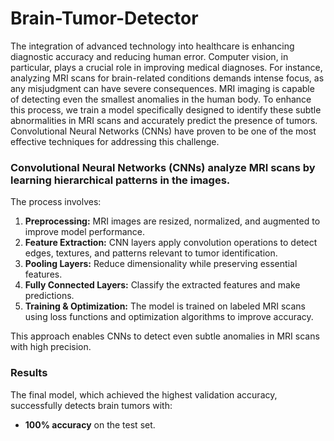 # Brain-Tumor-Detector
The integration of advanced technology into healthcare is enhancing diagnostic accuracy and reducing human error. Computer vision, in particular, plays a crucial role in improving medical diagnoses. For instance, analyzing MRI scans for brain-related conditions demands intense focus, as any misjudgment can have severe consequences. MRI imaging is capable of detecting even the smallest anomalies in the human body. To enhance this process, we train a model specifically designed to identify these subtle abnormalities in MRI scans and accurately predict the presence of tumors. Convolutional Neural Networks (CNNs) have proven to be one of the most effective techniques for addressing this challenge.

 ### Convolutional Neural Networks (CNNs) analyze MRI scans by learning hierarchical patterns in the images. 
 The process involves:  

1. **Preprocessing:** MRI images are resized, normalized, and augmented to improve model performance.  
2. **Feature Extraction:** CNN layers apply convolution operations to detect edges, textures, and patterns relevant to tumor identification.  
3. **Pooling Layers:** Reduce dimensionality while preserving essential features.  
4. **Fully Connected Layers:** Classify the extracted features and make predictions.  
5. **Training & Optimization:** The model is trained on labeled MRI scans using loss functions and optimization algorithms to improve accuracy.  

This approach enables CNNs to detect even subtle anomalies in MRI scans with high precision.

### Results
The final model, which achieved the highest validation accuracy, successfully detects brain tumors with:

- **100% accuracy** on the test set.
